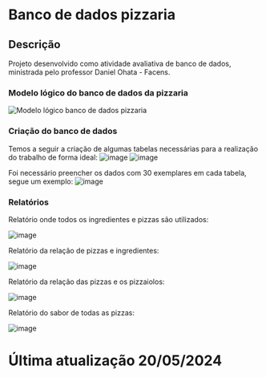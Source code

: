 # Banco de dados pizzaria

## Descrição
Projeto desenvolvido como atividade avaliativa de banco de dados, ministrada pelo professor Daniel Ohata - Facens.

### Modelo lógico do banco de dados da pizzaria
![Modelo lógico banco de dados pizzaria](https://github.com/WesleyAndrade0/PizzariaAC2/assets/167809767/a5a3f848-63a7-48e1-9ac2-91a915728b28)

### Criação do banco de dados

Temos a seguir a criação de algumas tabelas necessárias para a realização do trabalho de forma ideal:
![image](https://github.com/WesleyAndrade0/PizzariaAC2/assets/167809767/373e0d57-367a-4040-904f-5a420570102c)
![image](https://github.com/WesleyAndrade0/PizzariaAC2/assets/167809767/79677b0f-7497-428c-b338-be272850afb8)

Foi necessário preencher os dados com 30 exemplares em cada tabela, segue um exemplo:
![image](https://github.com/WesleyAndrade0/PizzariaAC2/assets/167809767/6262a926-b9f1-4c0e-b4b9-a9b8fe9096f4)

### Relatórios

Relatório onde todos os ingredientes e pizzas são utilizados:

![image](https://github.com/WesleyAndrade0/PizzariaAC2/assets/167809767/5d586b77-eab4-4150-8b9e-ebae37df40bd)

Relatório da relação de pizzas e ingredientes:

![image](https://github.com/WesleyAndrade0/PizzariaAC2/assets/167809767/7a57eba1-e70c-40d8-aff3-22e093967729)

Relatório da relação das pizzas e os pizzaiolos:

![image](https://github.com/WesleyAndrade0/PizzariaAC2/assets/167809767/23f3b888-c563-4d13-9eea-cb0e352d3789)

Relatório do sabor de todas as pizzas:

![image](https://github.com/WesleyAndrade0/PizzariaAC2/assets/167809767/fe857dde-e5a2-4409-92ff-26103f7d8098)


# Última atualização 20/05/2024
